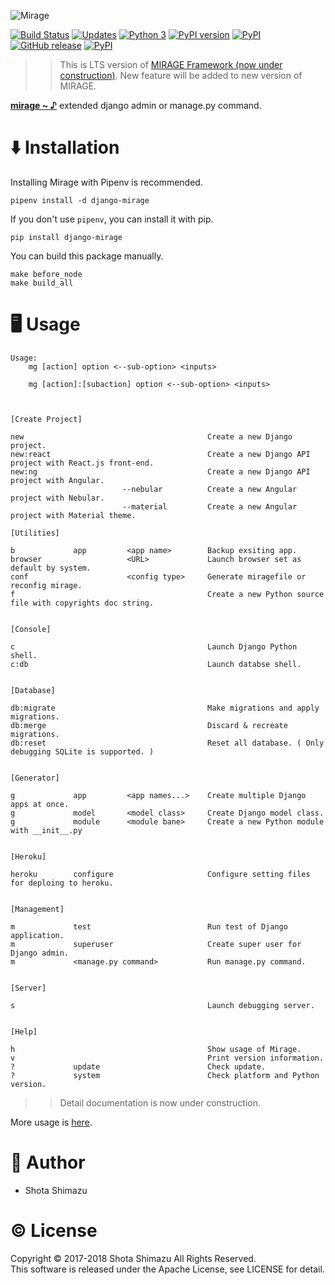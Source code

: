 ![Mirage](./docs/assets/logo.png)

[![Build Status](https://travis-ci.org/shotastage/mirage-django-lts.svg?branch=master)](https://travis-ci.org/shotastage/mirage-django-lts)
[![Updates](https://pyup.io/repos/github/shotastage/mirage-django-lts/shield.svg)](https://pyup.io/repos/github/shotastage/mirage-django-lts/)
[![Python 3](https://pyup.io/repos/github/shotastage/mirage-django-lts/python-3-shield.svg)](https://pyup.io/repos/github/shotastage/mirage-django-lts/)
[![PyPI version](https://badge.fury.io/py/mirage-django-lts.svg)](https://badge.fury.io/py/django-mirage)
[![PyPI](https://img.shields.io/pypi/pyversions/mirage-django-lts.svg)]()
[![GitHub release](https://img.shields.io/github/release/shotastage/mirage-django-lts.svg)](https://github.com/shotastage/mirage-django-lts/releases)
[![PyPI](https://img.shields.io/pypi/format/mirage-django-lts.svg)]()

>> This is LTS version of [MIRAGE Framework (now under construction)](https://github.com/shotastage/mirage-django).
>> New feature will be added to new version of MIRAGE.

**[mirage ~ ♪](https://youtu.be/nhrXbPlpdQQ?t=3m4s)** extended django admin or manage.py command.

# ⬇️  Installation

Installing Mirage with Pipenv is recommended.

```
pipenv install -d django-mirage
```

If you don't use `pipenv`, you can install it with pip.

```
pip install django-mirage
```

You can build this package manually.

```
make before_node
make build_all
```

# 🖥  Usage

```
Usage:
    mg [action] option <--sub-option> <inputs>

    mg [action]:[subaction] option <--sub-option> <inputs>



[Create Project]

new                                         Create a new Django project.
new:react                                   Create a new Django API project with React.js front-end.
new:ng                                      Create a new Django API project with Angular.
                         --nebular          Create a new Angular project with Nebular.
                         --material         Create a new Angular project with Material theme.

[Utilities]

b             app         <app name>        Backup exsiting app.
browser                   <URL>             Launch browser set as default by system.
conf                      <config type>     Generate miragefile or reconfig mirage.
f                                           Create a new Python source file with copyrights doc string.


[Console]

c                                           Launch Django Python shell.
c:db                                        Launch databse shell.


[Database]

db:migrate                                  Make migrations and apply migrations.
db:merge                                    Discard & recreate migrations.
db:reset                                    Reset all database. ( Only debugging SQLite is supported. )


[Generator]

g             app         <app names...>    Create multiple Django apps at once.
g             model       <model class>     Create Django model class.
g             module      <module bane>     Create a new Python module with __init__.py


[Heroku]

heroku        configure                     Configure setting files for deploing to heroku.


[Management]

m             test                          Run test of Django application.
m             superuser                     Create super user for Django admin.
m             <manage.py command>           Run manage.py command.


[Server]

s                                           Launch debugging server.


[Help]

h                                           Show usage of Mirage.
v                                           Print version information.
?             update                        Check update.
?             system                        Check platform and Python version.
```

>> Detail documentation is now under construction.

More usage is [here](https://github.com/shotastage/mirage-django-lts/tree/master/docs).

# 🤪  Author

- Shota Shimazu

# ©  License

Copyright © 2017-2018 Shota Shimazu All Rights Reserved.  
This software is released under the Apache License, see LICENSE for detail.
